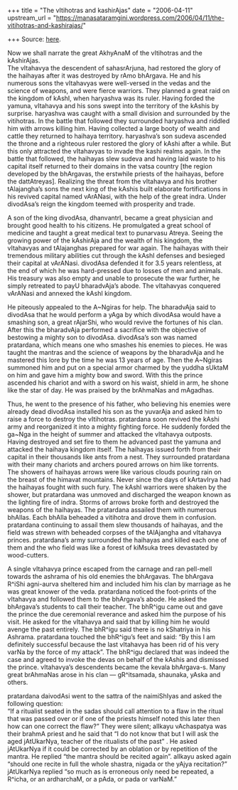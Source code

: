 +++
title = "The vItihotras and kashirAjas"
date = "2006-04-11"
upstream_url = "https://manasataramgini.wordpress.com/2006/04/11/the-vitihotras-and-kashirajas/"

+++
Source: [here](https://manasataramgini.wordpress.com/2006/04/11/the-vitihotras-and-kashirajas/).

Now we shall narrate the great AkhyAnaM of the vItihotras and the
kAshirAjas.  
The vItahavya the descendent of sahasrArjuna, had restored the glory of
the haihayas after it was destroyed by rAmo bhArgava. He and his
numerous sons the vItahavyas were well-versed in the vedas and the
science of weapons, and were fierce warriors. They planned a great raid
on the kingdom of kAshI, when haryashva was its ruler. Having forded the
yamuna, vItahavya and his sons swept into the territory of the kAshis by
surprise. haryashva was caught with a small division and surrounded by
the vitihotras. In the battle that followed they surrounded haryashva
and riddled him with arrows killing him. Having collected a large booty
of wealth and cattle they returned to haihaya territory. haryashva’s son
sudeva ascended the throne and a righteous ruler restored the glory of
kAshi after a while. But this only attracted the vItahavyas to invade
the kashi realms again. In the battle that followed, the haihayas slew
sudeva and having laid waste to his capital itself returned to their
domains in the vatsa country \[the region developed by the bhArgavas,
the erstwhile priests of the haihayas, before the dattAtreyas\].
Realizing the threat from the vItahavya and his brother tAlajangha’s
sons the next king of the kAshis built elaborate fortifications in his
revived capital named vArANasi, with the help of the great indra. Under
divodAsa’s reign the kingdom teemed with prosperity and trade.

A son of the king divodAsa, dhanvantrI, became a great physician and
brought good health to his citizens. He promulgated a great school of
medicine and taught a great medical text to punarvasu Atreya. Seeing the
growing power of the kAshirAja and the wealth of his kingdom, the
vItahavyas and tAlajanghas prepared for war again. The haihayas with
their tremendous military abilities cut through the kAshI defenses and
besieged their capital at vArANasi. divodAsa defended it for 3.5 years
relentless, at the end of which he was hard-pressed due to losses of men
and animals. His treasury was also empty and unable to prosecute the war
further, he simply retreated to payU bharadvAja’s abode. The vItahavyas
conquered vArANasi and annexed the kAshI kingdom.

He piteously appealed to the A\~Ngiras for help. The bharadvAja said to
divodAsa that he would perform a yAga by which divodAsa would have a
smashing son, a great rAjarShi, who would revive the fortunes of his
clan. After this the bharadvAja performed a sacrifice with the objective
of bestowing a mighty son to divodAsa. divodAsa’s son was named
pratardana, which means one who smashes his enemies to pieces. He was
taught the mantras and the science of weapons by the bharadvAja and he
mastered this lore by the time he was 13 years of age. Then the
A\~Ngiras summoned him and put on a special armor charmed by the yuddha
sUktaM on him and gave him a mighty bow and sword. With this the prince
ascended his chariot and with a sword on his waist, shield in arm, he
shone like the star of day. He was praised by the brAhmaNas and
mAgadhas.

Thus, he went to the presence of his father, who believing his enemies
were already dead divodAsa installed his son as the yuvarAja and asked
him to raise a force to destroy the vItihotras. pratardana soon revived
the kAshi army and reorganized it into a mighty fighting force. He
suddenly forded the ga\~Nga in the height of summer and attacked the
vItahavya outposts. Having destroyed and set fire to them he advanced
past the yamuna and attacked the haihaya kingdom itself. The haihayas
issued forth from their capital in their thousands like ants from a
nest. They surrounded pratardana with their many chariots and archers
poured arrows on him like torrents. The showers of haihayas arrows were
like various clouds pouring rain on the breast of the himavat mountains.
Never since the days of kArtavIrya had the haihayas fought with such
fury. The kAshI warriors were shaken by the shower, but pratardana was
unmoved and discharged the weapon known as the lighting fire of indra.
Storms of arrows broke forth and destroyed the weapons of the haihayas.
The pratardana assailed them with numerous bhAllas. Each bhAlla beheaded
a vitihotra and drove them in confusion. pratardana continuing to assail
them slew thousands of haihayas, and the field was strewn with beheaded
corpses of the tAlAjangha and vItahavya princes. pratardana’s army
surrounded the haihayas and killed each one of them and the who field
was like a forest of kiMsuka trees devastated by wood-cutters.

A single vItahavya prince escaped from the carnage and ran pell-mell
towards the ashrama of his old enemies the bhArgavas. The bhArgava
R^iShi agni-aurva sheltered him and included him his clan by marriage as
he was great knower of the veda. pratardana noticed the foot-prints of
the vItahavya and followed them to the bhArgava’s abode. He asked the
bhArgava’s students to call their teacher. The bhR^igu came out and gave
the prince the due ceremonial reverance and asked him the purpose of his
visit. He asked for the vItahavya and said that by killing him he would
avenge the past entirely. The bhR^igu said there is no kShatriya in his
Ashrama. pratardana touched the bhR^igu’s feet and said: “By this I am
definitely successful because the last vItahavya has been rid of his
very varNa by the force of my attack”. The bhR^igu declared that was
indeed the case and agreed to invoke the devas on behalf of the kAshis
and dismissed the prince. vItahavya’s descendents became the kevala
bhArgava-s. Many great brAhmaNas arose in his clan — gR^itsamada,
shaunaka, yAska and others.

pratardana daivodAsi went to the sattra of the naimiShIyas and asked the
following question:  
“If a ritualist seated in the sadas should call attention to a flaw in
the ritual that was passed over or if one of the priests himself noted
this later then how can one correct the flaw?” They were silent; alIkayu
vAchaspatya was their brahmA priest and he said that “I do not know that
but I will ask the aged jAtUkarNya, teacher of the ritualists of the
past” . He asked jAtUkarNya if it could be corrected by an oblation or
by repetition of the mantra. He replied “the mantra should be recited
again”. alIkayu asked again “should one recite in full the whole
shastra, nigada or the yAjya recitation?” jAtUkarNya replied “so much as
is erroneous only need be repeated, a R^icha, or an ardharchaM, or a
pAda, or pada or varNaM.”

